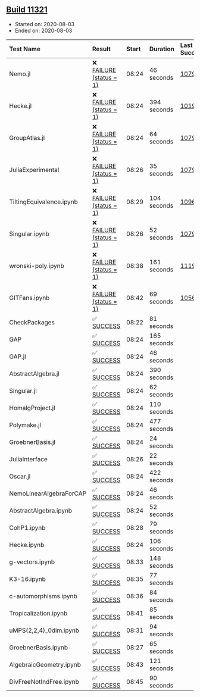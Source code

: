 ## [Build 11321](https://oscarci.mathematik.uni-kl.de/job/oscar/11321/)

* Started on: 2020-08-03
* Ended on: 2020-08-03

| Test Name    | Result | Start | Duration | Last Success | First Failure |
|:-------------|:-------|:------|:---------|:-------------|:--------------|
| Nemo.jl | ❌ [FAILURE (status = 1)](https://oscarci.mathematik.uni-kl.de/job/oscar/11321/artifact/logs/build-11321/Nemo.jl.log) | 08:24 | 46 seconds | [10790](https://oscarci.mathematik.uni-kl.de/job/oscar/10790/) | [10791](https://oscarci.mathematik.uni-kl.de/job/oscar/10791/) |
| Hecke.jl | ❌ [FAILURE (status = 1)](https://oscarci.mathematik.uni-kl.de/job/oscar/11321/artifact/logs/build-11321/Hecke.jl.log) | 08:24 | 394 seconds | [10197](https://oscarci.mathematik.uni-kl.de/job/oscar/10197/) | [10198](https://oscarci.mathematik.uni-kl.de/job/oscar/10198/) |
| GroupAtlas.jl | ❌ [FAILURE (status = 1)](https://oscarci.mathematik.uni-kl.de/job/oscar/11321/artifact/logs/build-11321/GroupAtlas.jl.log) | 08:24 | 64 seconds | [10790](https://oscarci.mathematik.uni-kl.de/job/oscar/10790/) | [10791](https://oscarci.mathematik.uni-kl.de/job/oscar/10791/) |
| JuliaExperimental | ❌ [FAILURE (status = 1)](https://oscarci.mathematik.uni-kl.de/job/oscar/11321/artifact/logs/build-11321/JuliaExperimental.log) | 08:26 | 35 seconds | [10790](https://oscarci.mathematik.uni-kl.de/job/oscar/10790/) | [10791](https://oscarci.mathematik.uni-kl.de/job/oscar/10791/) |
| TiltingEquivalence.ipynb | ❌ [FAILURE (status = 1)](https://oscarci.mathematik.uni-kl.de/job/oscar/11321/artifact/logs/build-11321/TiltingEquivalence.ipynb.log) | 08:29 | 104 seconds | [10962](https://oscarci.mathematik.uni-kl.de/job/oscar/10962/) | [10963](https://oscarci.mathematik.uni-kl.de/job/oscar/10963/) |
| Singular.ipynb | ❌ [FAILURE (status = 1)](https://oscarci.mathematik.uni-kl.de/job/oscar/11321/artifact/logs/build-11321/Singular.ipynb.log) | 08:26 | 52 seconds | [10790](https://oscarci.mathematik.uni-kl.de/job/oscar/10790/) | [10791](https://oscarci.mathematik.uni-kl.de/job/oscar/10791/) |
| wronski-poly.ipynb | ❌ [FAILURE (status = 1)](https://oscarci.mathematik.uni-kl.de/job/oscar/11321/artifact/logs/build-11321/wronski-poly.ipynb.log) | 08:38 | 161 seconds | [11192](https://oscarci.mathematik.uni-kl.de/job/oscar/11192/) | [11193](https://oscarci.mathematik.uni-kl.de/job/oscar/11193/) |
| GITFans.ipynb | ❌ [FAILURE (status = 1)](https://oscarci.mathematik.uni-kl.de/job/oscar/11321/artifact/logs/build-11321/GITFans.ipynb.log) | 08:42 | 69 seconds | [10566](https://oscarci.mathematik.uni-kl.de/job/oscar/10566/) | [10567](https://oscarci.mathematik.uni-kl.de/job/oscar/10567/) |
| CheckPackages | ✅ [SUCCESS](https://oscarci.mathematik.uni-kl.de/job/oscar/11321/artifact/logs/build-11321/CheckPackages.log) | 08:22 | 81 seconds |  |  |
| GAP | ✅ [SUCCESS](https://oscarci.mathematik.uni-kl.de/job/oscar/11321/artifact/logs/build-11321/GAP.log) | 08:24 | 165 seconds |  |  |
| GAP.jl | ✅ [SUCCESS](https://oscarci.mathematik.uni-kl.de/job/oscar/11321/artifact/logs/build-11321/GAP.jl.log) | 08:24 | 46 seconds |  |  |
| AbstractAlgebra.jl | ✅ [SUCCESS](https://oscarci.mathematik.uni-kl.de/job/oscar/11321/artifact/logs/build-11321/AbstractAlgebra.jl.log) | 08:24 | 390 seconds |  |  |
| Singular.jl | ✅ [SUCCESS](https://oscarci.mathematik.uni-kl.de/job/oscar/11321/artifact/logs/build-11321/Singular.jl.log) | 08:24 | 62 seconds |  |  |
| HomalgProject.jl | ✅ [SUCCESS](https://oscarci.mathematik.uni-kl.de/job/oscar/11321/artifact/logs/build-11321/HomalgProject.jl.log) | 08:24 | 110 seconds |  |  |
| Polymake.jl | ✅ [SUCCESS](https://oscarci.mathematik.uni-kl.de/job/oscar/11321/artifact/logs/build-11321/Polymake.jl.log) | 08:24 | 477 seconds |  |  |
| GroebnerBasis.jl | ✅ [SUCCESS](https://oscarci.mathematik.uni-kl.de/job/oscar/11321/artifact/logs/build-11321/GroebnerBasis.jl.log) | 08:24 | 24 seconds |  |  |
| JuliaInterface | ✅ [SUCCESS](https://oscarci.mathematik.uni-kl.de/job/oscar/11321/artifact/logs/build-11321/JuliaInterface.log) | 08:26 | 22 seconds |  |  |
| Oscar.jl | ✅ [SUCCESS](https://oscarci.mathematik.uni-kl.de/job/oscar/11321/artifact/logs/build-11321/Oscar.jl.log) | 08:24 | 422 seconds |  |  |
| NemoLinearAlgebraForCAP | ✅ [SUCCESS](https://oscarci.mathematik.uni-kl.de/job/oscar/11321/artifact/logs/build-11321/NemoLinearAlgebraForCAP.log) | 08:24 | 46 seconds |  |  |
| AbstractAlgebra.ipynb | ✅ [SUCCESS](https://oscarci.mathematik.uni-kl.de/job/oscar/11321/artifact/logs/build-11321/AbstractAlgebra.ipynb.log) | 08:24 | 52 seconds |  |  |
| CohP1.ipynb | ✅ [SUCCESS](https://oscarci.mathematik.uni-kl.de/job/oscar/11321/artifact/logs/build-11321/CohP1.ipynb.log) | 08:28 | 79 seconds |  |  |
| Hecke.ipynb | ✅ [SUCCESS](https://oscarci.mathematik.uni-kl.de/job/oscar/11321/artifact/logs/build-11321/Hecke.ipynb.log) | 08:24 | 106 seconds |  |  |
| g-vectors.ipynb | ✅ [SUCCESS](https://oscarci.mathematik.uni-kl.de/job/oscar/11321/artifact/logs/build-11321/g-vectors.ipynb.log) | 08:33 | 148 seconds |  |  |
| K3-16.ipynb | ✅ [SUCCESS](https://oscarci.mathematik.uni-kl.de/job/oscar/11321/artifact/logs/build-11321/K3-16.ipynb.log) | 08:35 | 77 seconds |  |  |
| c-automorphisms.ipynb | ✅ [SUCCESS](https://oscarci.mathematik.uni-kl.de/job/oscar/11321/artifact/logs/build-11321/c-automorphisms.ipynb.log) | 08:36 | 84 seconds |  |  |
| Tropicalization.ipynb | ✅ [SUCCESS](https://oscarci.mathematik.uni-kl.de/job/oscar/11321/artifact/logs/build-11321/Tropicalization.ipynb.log) | 08:41 | 85 seconds |  |  |
| uMPS(2,2,4)_0dim.ipynb | ✅ [SUCCESS](https://oscarci.mathematik.uni-kl.de/job/oscar/11321/artifact/logs/build-11321/uMPS-2-2-4-_0dim.ipynb.log) | 08:31 | 94 seconds |  |  |
| GroebnerBasis.ipynb | ✅ [SUCCESS](https://oscarci.mathematik.uni-kl.de/job/oscar/11321/artifact/logs/build-11321/GroebnerBasis.ipynb.log) | 08:27 | 65 seconds |  |  |
| AlgebraicGeometry.ipynb | ✅ [SUCCESS](https://oscarci.mathematik.uni-kl.de/job/oscar/11321/artifact/logs/build-11321/AlgebraicGeometry.ipynb.log) | 08:43 | 121 seconds |  |  |
| DivFreeNotIndFree.ipynb | ✅ [SUCCESS](https://oscarci.mathematik.uni-kl.de/job/oscar/11321/artifact/logs/build-11321/DivFreeNotIndFree.ipynb.log) | 08:45 | 90 seconds |  |  |
